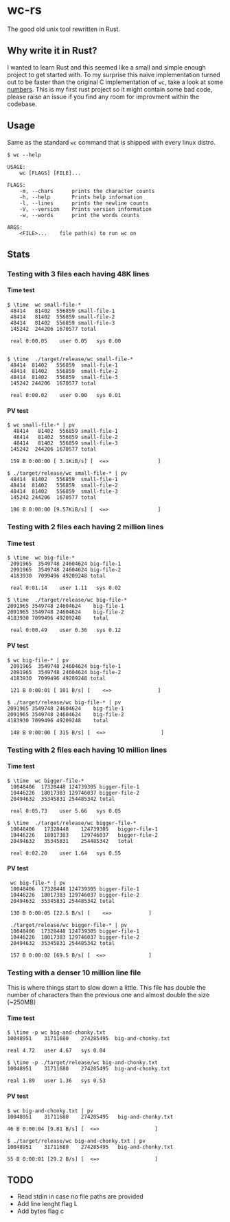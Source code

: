 # wc-rs

The good old unix tool rewritten in Rust.

## Why write it in Rust?

I wanted to learn Rust and this seemed like a small and simple enough project to get started with.
To my surprise this naive implementation turned out to be faster than the original C implementation of `wc`, take a look at some [numbers](#Stats). This is my first rust project so it might contain some bad code, please raise an issue if you find any room for improvment within the codebase.

## Usage

Same as the standard `wc` command that is shipped with every linux distro.
```
$ wc --help

USAGE:
    wc [FLAGS] [FILE]...

FLAGS:
    -m, --chars      prints the character counts
    -h, --help       Prints help information
    -l, --lines      prints the newline counts
    -V, --version    Prints version information
    -w, --words      print the words counts

ARGS:
    <FILE>...    file path(s) to run wc on
```

## Stats

### Testing with 3 files each having 48K lines

#### Time test
```
$ \time  wc small-file-*
 48414   81402  556859 small-file-1
 48414   81402  556859 small-file-2
 48414   81402  556859 small-file-3
 145242  244206 1670577 total

 real 0:00.05	 user 0.05	 sys 0.00


$ \time  ./target/release/wc small-file-*
 48414	81402	556859	small-file-1
 48414	81402	556859	small-file-2
 48414	81402	556859	small-file-3
 145242	244206	1670577	total

 real 0:00.02	 user 0.00	 sys 0.01
```

#### PV test

```
$ wc small-file-* | pv
  48414   81402  556859 small-file-1
  48414   81402  556859 small-file-2
  48414   81402  556859 small-file-3
 145242  244206 1670577 total

 159 B 0:00:00 [ 3.1KiB/s] [  <=>                ]

$ ./target/release/wc small-file-* | pv
 48414	81402	556859	small-file-1
 48414	81402	556859	small-file-2
 48414	81402	556859	small-file-3
 145242	244206	1670577	total

 186 B 0:00:00 [9.57KiB/s] [  <=>                ]
```

### Testing with 2 files each having 2 million lines

#### Time test

```
$ \time  wc big-file-*
 2091965  3549748 24604624 big-file-1
 2091965  3549748 24604624 big-file-2
 4183930  7099496 49209248 total

 real 0:01.14	 user 1.11	 sys 0.02

$ \time  ./target/release/wc big-file-*
2091965	3549748	24604624	big-file-1
2091965	3549748	24604624	big-file-2
4183930	7099496	49209248	total

 real 0:00.49	 user 0.36	 sys 0.12
```

#### PV test

```
$ wc big-file-* | pv
 2091965  3549748 24604624 big-file-1
 2091965  3549748 24604624 big-file-2
 4183930  7099496 49209248 total

 121 B 0:00:01 [ 101 B/s] [    <=>               ]

$ ./target/release/wc big-file-* | pv
2091965	3549748	24604624	big-file-1
2091965	3549748	24604624	big-file-2
4183930	7099496	49209248	total

 148 B 0:00:00 [ 315 B/s] [  <=>                  ]
```

### Testing with 2 files each having 10 million lines

#### Time test

```
$ \time  wc bigger-file-*
 10048406  17328448 124739305 bigger-file-1
 10446226  18017383 129746037 bigger-file-2
 20494632  35345831 254485342 total

 real 0:05.73	 user 5.66	 sys 0.05

$ \time  ./target/release/wc bigger-file-*
 10048406	17328448	124739305	bigger-file-1
 10446226	18017383	129746037	bigger-file-2
 20494632	35345831	254485342	total

 real 0:02.20	 user 1.64	 sys 0.55
```

#### PV test
```
 wc big-file-* | pv
 10048406  17328448 124739305 bigger-file-1
 10446226  18017383 129746037 bigger-file-2
 20494632  35345831 254485342 total

 130 B 0:00:05 [22.5 B/s] [    <=>            ]

 ./target/release/wc bigger-file-* | pv
 10048406  17328448 124739305 bigger-file-1
 10446226  18017383 129746037 bigger-file-2
 20494632  35345831 254485342 total

 157 B 0:00:02 [69.5 B/s] [  <=>              ]
```

### Testing with a denser 10 million line file

This is where things start to slow down a little. This file has double the number of characters than the previous one and almost double the size (~250MB)

#### Time test

```
$ \time -p wc big-and-chonky.txt
10048951    31711680    274285495  big-and-chonky.txt

real 4.72   user 4.67   sys 0.04

$ \time -p ./target/release/wc big-and-chonky.txt
10048951	31711680	274285495  big-and-chonky.txt

real 1.89   user 1.36   sys 0.53
```

#### PV test

```
$ wc big-and-chonky.txt | pv
10048951    31711680    274285495   big-and-chonky.txt

46 B 0:00:04 [9.81 B/s] [  <=>                  ]

$ ./target/release/wc big-and-chonky.txt | pv
10048951    31711680    274285495   big-and-chonky.txt

55 B 0:00:01 [29.2 B/s] [  <=>                  ]
```

## TODO
- Read stdin in case no file paths are provided
- Add line lenght flag L
- Add bytes flag c
